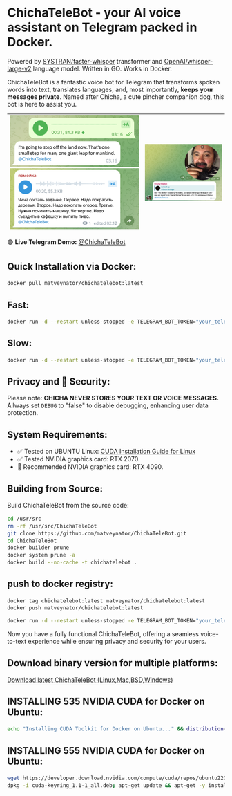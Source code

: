 # ChichaTeleBot - your AI voice assistant on Telegram packed in Docker.

Powered by [SYSTRAN/faster-whisper](https://github.com/SYSTRAN/faster-whisper) transformer and [OpenAI/whisper-large-v2](https://huggingface.co/openai/whisper-large-v2) language model. Written in GO. Works in Docker.

ChichaTeleBot is a fantastic voice bot for Telegram that transforms spoken words into text, translates languages, and, most importantly, **keeps your messages private**. Named after Chicha, a cute pincher companion dog, this bot is here to assist you.


| <img src="https://github.com/matveynator/ChichaTeleBot/blob/main/apollo11.png?raw=true" width="100%">  <img src="https://github.com/matveynator/ChichaTeleBot/blob/main/chanelVoiceMemo.png?raw=true" width="100%"> | <img src="https://github.com/matveynator/ChichaTeleBot/blob/main/tom-yam.png?raw=true" width="100%" > |
| --- | --- |




🟢 **Live Telegram Demo:** [@ChichaTeleBot](https://t.me/ChichaTeleBot)

## Quick Installation via Docker:

```bash
docker pull matveynator/chichatelebot:latest
```

## Fast:
```bash
docker run -d --restart unless-stopped -e TELEGRAM_BOT_TOKEN="your_telegram_bot_token" --gpus all --cap-add=sys_nice --name "your_telegram_bot_name" matveynator/chichatelebot:latest
```

## Slow:
```bash
docker run -d --restart unless-stopped -e TELEGRAM_BOT_TOKEN="your_telegram_bot_token" --cap-add=sys_nice --name "your_telegram_bot_name" matveynator/chichatelebot:latest
```

## Privacy and 🔐 Security:
Please note: **CHICHA NEVER STORES YOUR TEXT OR VOICE MESSAGES.**
Allways set `DEBUG` to "false" to disable debugging, enhancing user data protection.

## System Requirements:
- ✅ Tested on UBUNTU Linux: [CUDA Installation Guide for Linux](https://docs.nvidia.com/cuda/cuda-installation-guide-linux/index.html)
- ✅ Tested NVIDIA graphics card: RTX 2070.
- 🚀 Recommended NVIDIA graphics card: RTX 4090.

## Building from Source:
Build ChichaTeleBot from the source code:

```bash
cd /usr/src
rm -rf /usr/src/ChichaTeleBot
git clone https://github.com/matveynator/ChichaTeleBot.git
cd ChichaTeleBot
docker builder prune
docker system prune -a
docker build --no-cache -t chichatelebot .
```
## push to docker registry:
```
docker tag chichatelebot:latest matveynator/chichatelebot:latest 
docker push matveynator/chichatelebot:latest
```

```bash
docker run -d --restart unless-stopped -e TELEGRAM_BOT_TOKEN="your_telegram_bot_token" --gpus all --cap-add=sys_nice --name "your_telegram_bot_name" chichatelebot
```
Now you have a fully functional ChichaTeleBot, offering a seamless voice-to-text experience while ensuring privacy and security for your users.

## Download binary version for multiple platforms:

[Download latest ChichaTeleBot (Linux,Mac,BSD,Windows)](http://files.matveynator.ru/ChichaTeleBot/latest)

## INSTALLING 535 NVIDIA CUDA for Docker on Ubuntu:
```bash
echo "Installing CUDA Toolkit for Docker on Ubuntu..." && distribution=$(. /etc/os-release; echo $ID$VERSION_ID) && curl -fsSL https://nvidia.github.io/libnvidia-container/gpgkey | gpg --dearmor -o /usr/share/keyrings/nvidia-container-toolkit-keyring.gpg && curl -s -L https://nvidia.github.io/libnvidia-container/$distribution/libnvidia-container.list | sed 's#deb https://#deb [signed-by=/usr/share/keyrings/nvidia-container-toolkit-keyring.gpg] https://#g' | tee /etc/apt/sources.list.d/nvidia-container-toolkit.list && apt-get update && apt-get -y install --reinstall nvidia-utils-535-server libnvidia-compute-535-server nvidia-dkms-535-server && apt-get install -y nvidia-container-toolkit && systemctl restart docker && echo "CUDA Toolkit installation completed."
```

## INSTALLING 555 NVIDIA CUDA for Docker on Ubuntu:
```bash
wget https://developer.download.nvidia.com/compute/cuda/repos/ubuntu2204/x86_64/cuda-keyring_1.1-1_all.deb
dpkg -i cuda-keyring_1.1-1_all.deb; apt-get update && apt-get -y install cuda-toolkit-12-4 nvidia-driver-555-open cuda-drivers-555 nvidia-modprobe nvidia-container-toolkit; systemctl restart docker && echo "CUDA Toolkit installation completed."
```



